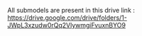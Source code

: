 All submodels are present in this drive link : https://drive.google.com/drive/folders/1-JWpL3xzudw0rQq2VlywmgiFvuxnBYO9
